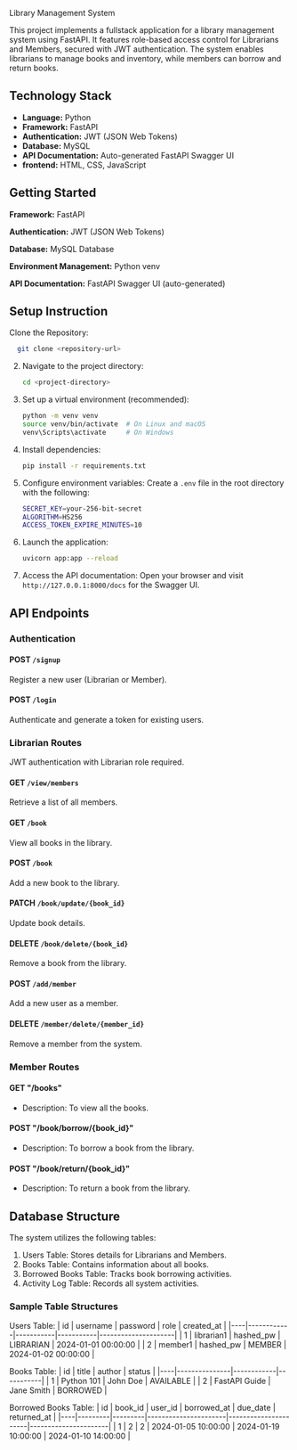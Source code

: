 Library Management System

This project implements a fullstack application for a library management system using FastAPI. It features role-based access control for Librarians and Members, secured with JWT authentication. The system enables librarians to manage books and inventory, while members can borrow and return books.

## Technology Stack

- **Language:** Python
- **Framework:** FastAPI
- **Authentication:** JWT (JSON Web Tokens)
- **Database:** MySQL
- **API Documentation:** Auto-generated FastAPI Swagger UI
- **frontend:** HTML, CSS, JavaScript

## Getting Started

**Framework:** FastAPI

**Authentication:** JWT (JSON Web Tokens)

**Database:** MySQL Database

**Environment Management:** Python venv

**API Documentation:** FastAPI Swagger UI (auto-generated)

## Setup Instruction

Clone the Repository:

```bash
  git clone <repository-url>
```

2. Navigate to the project directory:

   ```bash
   cd <project-directory>
   ```

3. Set up a virtual environment (recommended):

   ```bash
   python -m venv venv
   source venv/bin/activate  # On Linux and macOS
   venv\Scripts\activate     # On Windows
   ```

4. Install dependencies:

   ```bash
   pip install -r requirements.txt
   ```

5. Configure environment variables:
   Create a `.env` file in the root directory with the following:

   ```bash
   SECRET_KEY=your-256-bit-secret
   ALGORITHM=HS256
   ACCESS_TOKEN_EXPIRE_MINUTES=10
   ```

6. Launch the application:

   ```bash
   uvicorn app:app --reload
   ```

7. Access the API documentation:
   Open your browser and visit `http://127.0.0.1:8000/docs` for the Swagger UI.

## API Endpoints

### Authentication

#### POST `/signup`

Register a new user (Librarian or Member).

#### POST `/login`

Authenticate and generate a token for existing users.

### Librarian Routes

JWT authentication with Librarian role required.

#### GET `/view/members`

Retrieve a list of all members.

#### GET `/book`

View all books in the library.

#### POST `/book`

Add a new book to the library.

#### PATCH `/book/update/{book_id}`

Update book details.

#### DELETE `/book/delete/{book_id}`

Remove a book from the library.

#### POST `/add/member`

Add a new user as a member.

#### DELETE `/member/delete/{member_id}`

Remove a member from the system.

### Member Routes

#### GET "/books"

- Description: To view all the books.

#### POST "/book/borrow/{book_id}"

- Description: To borrow a book from the library.

#### POST "/book/return/{book_id}"

- Description: To return a book from the library.

## Database Structure

The system utilizes the following tables:

1. Users Table: Stores details for Librarians and Members.
2. Books Table: Contains information about all books.
3. Borrowed Books Table: Tracks book borrowing activities.
4. Activity Log Table: Records all system activities.

### Sample Table Structures

Users Table:
| id | username | password | role | created_at |
|----|------------|-----------|-----------|---------------------|
| 1 | librarian1 | hashed_pw | LIBRARIAN | 2024-01-01 00:00:00 |
| 2 | member1 | hashed_pw | MEMBER | 2024-01-02 00:00:00 |

Books Table:
| id | title | author | status |
|----|---------------|------------|-----------|
| 1 | Python 101 | John Doe | AVAILABLE |
| 2 | FastAPI Guide | Jane Smith | BORROWED |

Borrowed Books Table:
| id | book_id | user_id | borrowed_at | due_date | returned_at |
|----|---------|---------|----------------------|----------------------|----------------------|
| 1 | 2 | 2 | 2024-01-05 10:00:00 | 2024-01-19 10:00:00 | 2024-01-10 14:00:00 |
